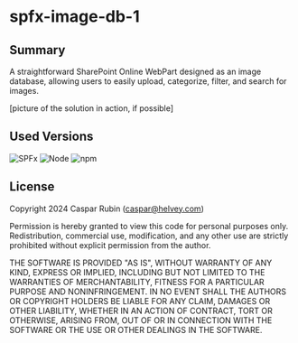 # spfx-image-db-1

## Summary

A straightforward SharePoint Online WebPart designed as an image database, allowing users to easily upload, categorize, filter, and search for images.

[picture of the solution in action, if possible]

## Used Versions

![SPFx](https://img.shields.io/badge/version-1.19.0-green.svg)
![Node](https://img.shields.io/badge/node-v18.20.3-green.svg)
![npm](https://img.shields.io/badge/npm-10.7.0-green.svg)

## License

Copyright 2024 Caspar Rubin (caspar@helvey.com)

Permission is hereby granted to view this code for personal purposes only. Redistribution, commercial use, modification, and any other use are strictly prohibited without explicit permission from the author.

THE SOFTWARE IS PROVIDED "AS IS", WITHOUT WARRANTY OF ANY KIND, EXPRESS OR IMPLIED, INCLUDING BUT NOT LIMITED TO THE WARRANTIES OF MERCHANTABILITY, FITNESS FOR A PARTICULAR PURPOSE AND NONINFRINGEMENT. IN NO EVENT SHALL THE AUTHORS OR COPYRIGHT HOLDERS BE LIABLE FOR ANY CLAIM, DAMAGES OR OTHER LIABILITY, WHETHER IN AN ACTION OF CONTRACT, TORT OR OTHERWISE, ARISING FROM, OUT OF OR IN CONNECTION WITH THE SOFTWARE OR THE USE OR OTHER DEALINGS IN THE SOFTWARE.